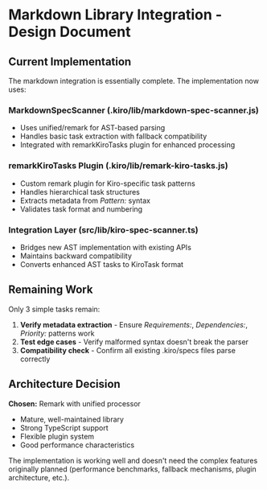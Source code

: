 # Markdown Library Integration - Design Document

## Current Implementation

The markdown integration is essentially complete. The implementation now uses:

### MarkdownSpecScanner (.kiro/lib/markdown-spec-scanner.js)
- Uses unified/remark for AST-based parsing
- Handles basic task extraction with fallback compatibility
- Integrated with remarkKiroTasks plugin for enhanced processing

### remarkKiroTasks Plugin (.kiro/lib/remark-kiro-tasks.js)  
- Custom remark plugin for Kiro-specific task patterns
- Handles hierarchical task structures
- Extracts metadata from _Pattern:_ syntax
- Validates task format and numbering

### Integration Layer (src/lib/kiro-spec-scanner.ts)
- Bridges new AST implementation with existing APIs
- Maintains backward compatibility
- Converts enhanced AST tasks to KiroTask format

## Remaining Work

Only 3 simple tasks remain:

1. **Verify metadata extraction** - Ensure _Requirements:_, _Dependencies:_, _Priority:_ patterns work
2. **Test edge cases** - Verify malformed syntax doesn't break the parser  
3. **Compatibility check** - Confirm all existing .kiro/specs files parse correctly

## Architecture Decision

**Chosen:** Remark with unified processor
- Mature, well-maintained library
- Strong TypeScript support
- Flexible plugin system
- Good performance characteristics

The implementation is working well and doesn't need the complex features originally planned (performance benchmarks, fallback mechanisms, plugin architecture, etc.).